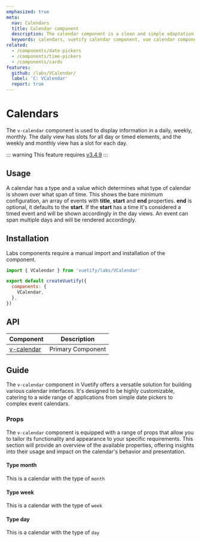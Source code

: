 ```yaml
---
emphasized: true
meta:
  nav: Calendars
  title: Calendar component
  description: The calendar component is a clean and simple adaptation to the popular Google Calendar application.
  keywords: calendars, vuetify calendar component, vue calendar component
related:
  - /components/date-pickers
  - /components/time-pickers
  - /components/cards
features:
  github: /labs/VCalendar/
  label: 'C: VCalendar'
  report: true
---
```


# Calendars

The `v-calendar` component is used to display information in a daily, weekly, monthly. The daily view has slots for all day or timed elements, and the weekly and monthly view has a slot for each day.

<page-features />

::: warning
This feature requires [v3.4.9](/getting-started/release-notes/?version=v3.4.9)
:::

## Usage

A calendar has a type and a value which determines what type of calendar is shown over what span of time. This shows the bare minimum configuration, an array of events with **title**, **start** and **end** properties. **end** is optional, it defaults to the **start**. If the **start** has a time it's considered a timed event and will be shown accordingly in the day views. An event can span multiple days and will be rendered accordingly.

<example file="v-calendar/usage" />

<entry />

## Installation

Labs components require a manual import and installation of the component.

```js { resource="src/plugins/vuetify.js" }
import { VCalendar } from 'vuetify/labs/VCalendar'

export default createVuetify({
  components: {
    VCalendar,
  },
})
```

## API

| Component | Description |
| - | - |
| [v-calendar](/api/v-calendar/) | Primary Component |

<api-inline hide-links />

## Guide

The `v-calendar` component in Vuetify offers a versatile solution for building various calendar interfaces. It's designed to be highly customizable, catering to a wide range of applications from simple date pickers to complex event calendars.

### Props

The `v-calendar` component is equipped with a range of props that allow you to tailor its functionality and appearance to your specific requirements. This section will provide an overview of the available properties, offering insights into their usage and impact on the calendar's behavior and presentation.

#### Type month

This is a calendar with the type of `month`

<example file="v-calendar/prop-type-month" />

#### Type week

This is a calendar with the type of `week`

<example file="v-calendar/prop-type-week" />

#### Type day

This is a calendar with the type of `day`

<example file="v-calendar/prop-type-day" />
